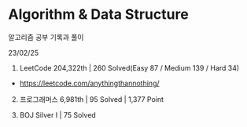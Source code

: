 # Algorithm & Data Structure

알고리즘 공부 기록과 풀이

23/02/25

1. LeetCode 204,322th | 260 Solved(Easy 87 / Medium 139 / Hard 34)
- https://leetcode.com/anythingthannothing/

2. 프로그래머스 6,981th | 95 Solved | 1,377 Point

3. BOJ Silver I | 75 Solved